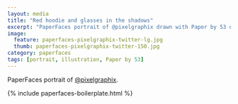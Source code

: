 ```yaml
---
layout: media
title: "Red hoodie and glasses in the shadows"
excerpt: "PaperFaces portrait of @pixelgraphix drawn with Paper by 53 on an iPad."
image: 
  feature: paperfaces-pixelgraphix-twitter-lg.jpg
  thumb: paperfaces-pixelgraphix-twitter-150.jpg
category: paperfaces
tags: [portrait, illustration, Paper by 53]
---
```


PaperFaces portrait of [@pixelgraphix](http://twitter.com/pixelgraphix).

{% include paperfaces-boilerplate.html %}